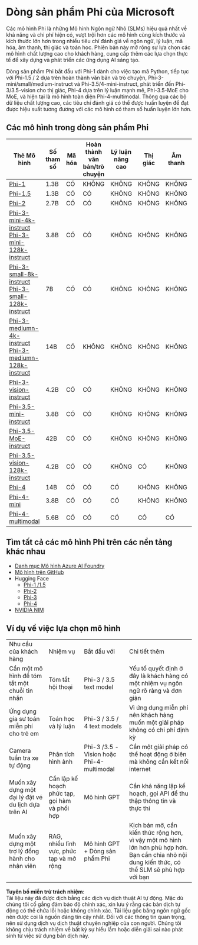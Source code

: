 # Dòng sản phẩm Phi của Microsoft

Các mô hình Phi là những Mô hình Ngôn ngữ Nhỏ (SLMs) hiệu quả nhất về khả năng và chi phí hiện có, vượt trội hơn các mô hình cùng kích thước và kích thước lớn hơn trong nhiều tiêu chí đánh giá về ngôn ngữ, lý luận, mã hóa, âm thanh, thị giác và toán học. Phiên bản này mở rộng sự lựa chọn các mô hình chất lượng cao cho khách hàng, cung cấp thêm các lựa chọn thực tế để xây dựng và phát triển các ứng dụng AI sáng tạo.

Dòng sản phẩm Phi bắt đầu với Phi-1 dành cho việc tạo mã Python, tiếp tục với Phi-1.5 / 2 dựa trên hoàn thành văn bản và trò chuyện, Phi-3-mini/small/medium-instruct và Phi-3.5/4-mini-instruct, phát triển đến Phi-3/3.5-vision cho thị giác, Phi-4 dựa trên lý luận mạnh mẽ, Phi-3.5-MoE cho MoE, và hiện tại là mô hình toàn diện Phi-4-multimodal. Thông qua các bộ dữ liệu chất lượng cao, các tiêu chí đánh giá có thể được huấn luyện để đạt được hiệu suất tương đương với các mô hình có tham số huấn luyện lớn hơn.

## Các mô hình trong dòng sản phẩm Phi

<div style="font-size:8px">

| Thẻ Mô hình |Số tham số|Mã hóa|Hoàn thành văn bản/trò chuyện|Lý luận nâng cao| Thị giác | Âm thanh | MoE |
| - | -  | - | - |- |- |- |- |
|[Phi-1](https://huggingface.co/microsoft/phi-1)|1.3B| CÓ| KHÔNG | KHÔNG |KHÔNG |KHÔNG |KHÔNG |
|[Phi-1.5](https://huggingface.co/microsoft/phi-1_5)|1.3B| CÓ|CÓ| KHÔNG |KHÔNG |KHÔNG |KHÔNG |
|[Phi-2](https://huggingface.co/microsoft/phi-1_5)|2.7B| CÓ|CÓ| KHÔNG |KHÔNG |KHÔNG |KHÔNG |
|[Phi-3-mini-4k-instruct](https://huggingface.co/microsoft/Phi-3-mini-4k-instruct)<br/>[Phi-3-mini-128k-instruct](https://huggingface.co/microsoft/Phi-3-mini-128k-instruct)|3.8B| CÓ|CÓ| KHÔNG |KHÔNG |KHÔNG |KHÔNG |
|[Phi-3-small-8k-instruct](https://huggingface.co/microsoft/Phi-3-small-8k-instruct)<br/>[Phi-3-small-128k-instruct](https://huggingface.co/microsoft/Phi-3-small-128k-instruct)<br/>|7B| CÓ|CÓ| KHÔNG |KHÔNG |KHÔNG |KHÔNG |
|[Phi-3-mediumn-4k-instruct](https://huggingface.co/microsoft/Phi-3-medium-4k-instruct)<br>[Phi-3-mediumn-128k-instruct](https://huggingface.co/microsoft/Phi-3-medium-128k-instruct)|14B|CÓ|KHÔNG| KHÔNG |KHÔNG |KHÔNG |KHÔNG |
|[Phi-3-vision-instruct](https://huggingface.co/microsoft/Phi-3-vision-128k-instruct)|4.2B|CÓ|CÓ|KHÔNG |KHÔNG |KHÔNG |KHÔNG |
|[Phi-3.5-mini-instruct](https://huggingface.co/microsoft/Phi-3.5-mini-instruct)|3.8B|CÓ|CÓ| KHÔNG |KHÔNG |KHÔNG |KHÔNG |
|[Phi-3.5-MoE-instruct](https://huggingface.co/microsoft/Phi-3.5-MoE-instruct)|42B|CÓ|CÓ| KHÔNG |KHÔNG |KHÔNG |CÓ |
|[Phi-3.5-vision-128k-instruct](https://huggingface.co/microsoft/Phi-3.5-vision-instruct)|4.2B|CÓ|CÓ| KHÔNG |CÓ |KHÔNG |KHÔNG |
|[Phi-4](https://huggingface.co/microsoft/phi-4)|14B|CÓ|CÓ| CÓ |KHÔNG |KHÔNG |KHÔNG |
|[Phi-4-mini](../../../../../md/01.Introduction/01)|3.8B|CÓ|CÓ| CÓ |KHÔNG |KHÔNG |KHÔNG |
|[Phi-4-multimodal](../../../../../md/01.Introduction/01)|5.6B|CÓ|CÓ| CÓ |CÓ |CÓ |KHÔNG |

</div>

## **Tìm tất cả các mô hình Phi trên các nền tảng khác nhau**

- [Danh mục Mô hình Azure AI Foundry](https://ai.azure.com/explore/models?selectedCollection=phi)
- [Mô hình trên GitHub](https://github.com/marketplace?query=Phi&type=models)
- Hugging Face
  - [Phi-1 /1.5](https://huggingface.co/collections/microsoft/phi-1-6626e29134744e94e222d572)
  - [Phi-2](https://huggingface.co/microsoft/phi-2)
  - [Phi-3](https://huggingface.co/collections/microsoft/phi-3-6626e15e9585a200d2d761e3)
  - [Phi-4](https://huggingface.co/collections/microsoft/phi-4-677e9380e514feb5577a40e4) 
- [NVIDIA NIM](https://build.nvidia.com/search?q=Phi)

## Ví dụ về việc lựa chọn mô hình

| | | | |
|-|-|-|-|
|Nhu cầu của khách hàng|Nhiệm vụ|Bắt đầu với|Chi tiết thêm|
|Cần một mô hình để tóm tắt một chuỗi tin nhắn|Tóm tắt hội thoại|Phi-3 / 3.5 text model|Yếu tố quyết định ở đây là khách hàng có một nhiệm vụ ngôn ngữ rõ ràng và đơn giản|
|Ứng dụng gia sư toán miễn phí cho trẻ em|Toán học và lý luận|Phi-3 / 3.5 / 4 text models|Vì ứng dụng miễn phí nên khách hàng muốn một giải pháp không có chi phí định kỳ|
|Camera tuần tra xe tự động|Phân tích hình ảnh|Phi-3 /3.5 -Vision hoặc Phi-4-multimodal|Cần một giải pháp có thể hoạt động ở biên mà không cần kết nối internet|
|Muốn xây dựng một đại lý đặt vé du lịch dựa trên AI|Cần lập kế hoạch phức tạp, gọi hàm và phối hợp|Mô hình GPT|Cần khả năng lập kế hoạch, gọi API để thu thập thông tin và thực thi|
|Muốn xây dựng một trợ lý đồng hành cho nhân viên|RAG, nhiều lĩnh vực, phức tạp và mở rộng|Mô hình GPT + Dòng sản phẩm Phi |Kịch bản mở, cần kiến thức rộng hơn, vì vậy một mô hình lớn hơn phù hợp hơn. Bạn cần chia nhỏ nội dung kiến thức, có thể SLM sẽ phù hợp với bạn |

**Tuyên bố miễn trừ trách nhiệm**:  
Tài liệu này đã được dịch bằng các dịch vụ dịch thuật AI tự động. Mặc dù chúng tôi cố gắng đảm bảo độ chính xác, xin lưu ý rằng các bản dịch tự động có thể chứa lỗi hoặc không chính xác. Tài liệu gốc bằng ngôn ngữ gốc nên được coi là nguồn đáng tin cậy nhất. Đối với các thông tin quan trọng, nên sử dụng dịch vụ dịch thuật chuyên nghiệp của con người. Chúng tôi không chịu trách nhiệm về bất kỳ sự hiểu lầm hoặc diễn giải sai nào phát sinh từ việc sử dụng bản dịch này.